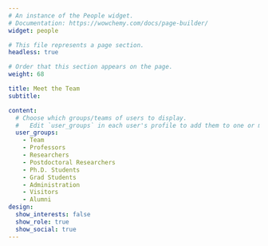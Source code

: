 ```yaml
---
# An instance of the People widget.
# Documentation: https://wowchemy.com/docs/page-builder/
widget: people

# This file represents a page section.
headless: true

# Order that this section appears on the page.
weight: 68

title: Meet the Team
subtitle:

content:
  # Choose which groups/teams of users to display.
  #   Edit `user_groups` in each user's profile to add them to one or more of these groups.
  user_groups:
    - Team 
    - Professors
    - Researchers
    - Postdoctoral Researchers
    - Ph.D. Students
    - Grad Students
    - Administration
    - Visitors
    - Alumni
design:
  show_interests: false
  show_role: true
  show_social: true
---
```

